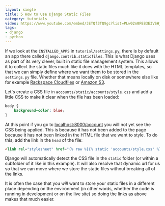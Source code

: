 ```yaml
---
layout: single
title: 5 How to Use Django Static Files
category: tutorials
video: https://www.youtube.com/embed/3ETQf3TQ9gc?list=PLw02n0FEB3E3VSHjyYMcFadtQORvl1Ssj
tags:
- django
- python
---
```

If we look at the `INSTALLED_APPS` in `tutorial/settings.py`, there is by default an app there called `django.contrib.staticfiles`. This is what Django uses as part of its very clever, built in static file management system. This allows it to collect the static files much like it does with the HTML templates, so that we can simply define where we want them to be stored in the `settings.py` file. Whether that means locally on disk or somewhere else like for example [Rackspace Cloudfiles](https://www.rackspace.com/cloud/files) or [Amazon S3](https://aws.amazon.com/s3/).

Let's create a CSS file in `accounts/static/accounts/style.css` and add a little CSS to make it clear when the file has been loaded:
``` css
body {
    background-color: blue;
}
```
At this point if you go to [localhost:8000/account](http://localhost:8000/account) you will not yet see the CSS being applied. This is because it has not been added to the page because it has not been linked in the HTML file that we want to style. To do this, add the link in the `head` of the file:
``` html
<link rel="stylesheet" href="{% raw %}{% static 'accounts/style.css' %}{% endraw %}" type="text/css">
```
Django will automatically detect the CSS file in the `static` folder (or within a subfolder of it like in this example). It will also resolve that dynamic url for us so that we can move where we store the static files without breaking all of the links.

It is often the case that you _will_ want to store your static files in a different place depending on the environment (in other words, whether the code is running in development or on the live site) so doing the links as above makes that much easier.

